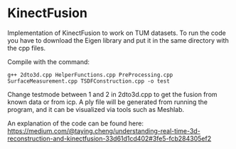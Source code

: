 # KinectFusion
Implementation of KinectFusion to work on TUM datasets.
To run the code you have to download the Eigen library and put it in the same directory with the cpp files.

Compile with the command:

```g++ 2dto3d.cpp HelperFunctions.cpp PreProcessing.cpp SurfaceMeasurement.cpp TSDFConstruction.cpp -o test```

Change testmode between 1 and 2 in 2dto3d.cpp to get the fusion from known data or from icp. A ply file will be generated from running the program, and it can be visualized via tools such as Meshlab.

An explanation of the code can be found here:
https://medium.com/@taying.cheng/understanding-real-time-3d-reconstruction-and-kinectfusion-33d61d1cd402#3fe5-fcb284305ef2

